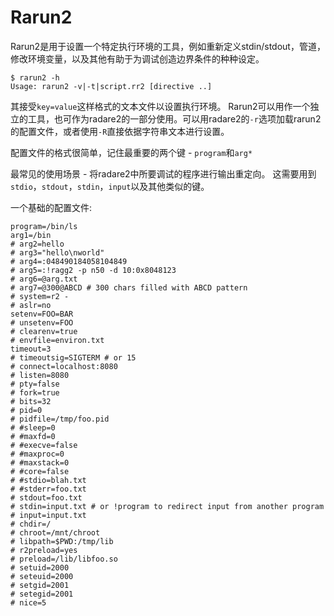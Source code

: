 # Rarun2

Rarun2是用于设置一个特定执行环境的工具，例如重新定义stdin/stdout，管道，修改环境变量，以及其他有助于为调试创造边界条件的种种设定。

```
$ rarun2 -h
Usage: rarun2 -v|-t|script.rr2 [directive ..]
```

其接受`key=value`这样格式的文本文件以设置执行环境。
Rarun2可以用作一个独立的工具，也可作为radare2的一部分使用。可以用radare2的`-r`选项加载rarun2的配置文件，或者使用`-R`直接依据字符串文本进行设置。

配置文件的格式很简单，记住最重要的两个键 - `program`和`arg*`

最常见的使用场景 - 将radare2中所要调试的程序进行输出重定向。
这需要用到`stdio`，`stdout`，`stdin`，`input`以及其他类似的键。

一个基础的配置文件:

```
program=/bin/ls
arg1=/bin
# arg2=hello
# arg3="hello\nworld"
# arg4=:048490184058104849
# arg5=:!ragg2 -p n50 -d 10:0x8048123
# arg6=@arg.txt
# arg7=@300@ABCD # 300 chars filled with ABCD pattern
# system=r2 -
# aslr=no
setenv=FOO=BAR
# unsetenv=FOO
# clearenv=true
# envfile=environ.txt
timeout=3
# timeoutsig=SIGTERM # or 15
# connect=localhost:8080
# listen=8080
# pty=false
# fork=true
# bits=32
# pid=0
# pidfile=/tmp/foo.pid
# #sleep=0
# #maxfd=0
# #execve=false
# #maxproc=0
# #maxstack=0
# #core=false
# #stdio=blah.txt
# #stderr=foo.txt
# stdout=foo.txt
# stdin=input.txt # or !program to redirect input from another program
# input=input.txt
# chdir=/
# chroot=/mnt/chroot
# libpath=$PWD:/tmp/lib
# r2preload=yes
# preload=/lib/libfoo.so
# setuid=2000
# seteuid=2000
# setgid=2001
# setegid=2001
# nice=5
```
